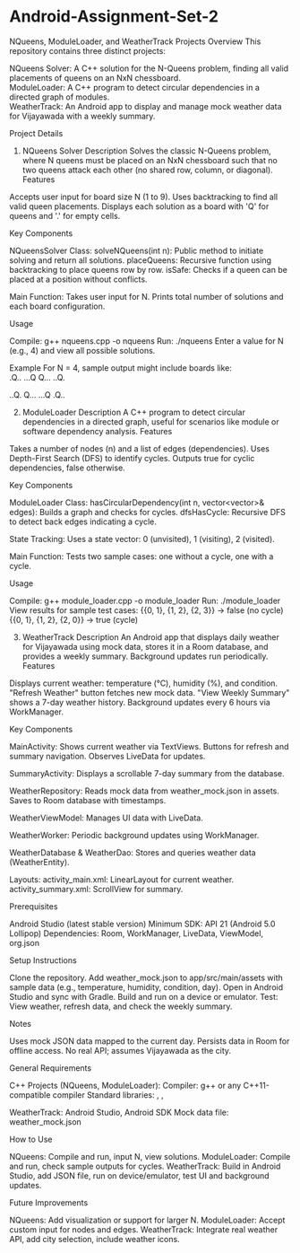 # Android-Assignment-Set-2
NQueens, ModuleLoader, and WeatherTrack Projects
Overview
This repository contains three distinct projects:  

NQueens Solver: A C++ solution for the N-Queens problem, finding all valid placements of queens on an NxN chessboard.  
ModuleLoader: A C++ program to detect circular dependencies in a directed graph of modules.  
WeatherTrack: An Android app to display and manage mock weather data for Vijayawada with a weekly summary.

Project Details
1. NQueens Solver
Description
Solves the classic N-Queens problem, where N queens must be placed on an NxN chessboard such that no two queens attack each other (no shared row, column, or diagonal).
Features

Accepts user input for board size N (1 to 9).
Uses backtracking to find all valid queen placements.
Displays each solution as a board with 'Q' for queens and '.' for empty cells.

Key Components

NQueensSolver Class:
solveNQueens(int n): Public method to initiate solving and return all solutions.
placeQueens: Recursive function using backtracking to place queens row by row.
isSafe: Checks if a queen can be placed at a position without conflicts.


Main Function:
Takes user input for N.
Prints total number of solutions and each board configuration.



Usage

Compile: g++ nqueens.cpp -o nqueens
Run: ./nqueens
Enter a value for N (e.g., 4) and view all possible solutions.

Example
For N = 4, sample output might include boards like:  
.Q..
...Q
Q...
..Q.

..Q.
Q...
...Q
.Q..

2. ModuleLoader
Description
A C++ program to detect circular dependencies in a directed graph, useful for scenarios like module or software dependency analysis.
Features

Takes a number of nodes (n) and a list of edges (dependencies).
Uses Depth-First Search (DFS) to identify cycles.
Outputs true for cyclic dependencies, false otherwise.

Key Components

ModuleLoader Class:
hasCircularDependency(int n, vector<vector<int>>& edges): Builds a graph and checks for cycles.
dfsHasCycle: Recursive DFS to detect back edges indicating a cycle.


State Tracking:
Uses a state vector: 0 (unvisited), 1 (visiting), 2 (visited).


Main Function:
Tests two sample cases: one without a cycle, one with a cycle.



Usage

Compile: g++ module_loader.cpp -o module_loader
Run: ./module_loader
View results for sample test cases:
{{0, 1}, {1, 2}, {2, 3}} → false (no cycle)
{{0, 1}, {1, 2}, {2, 0}} → true (cycle)



3. WeatherTrack
Description
An Android app that displays daily weather for Vijayawada using mock data, stores it in a Room database, and provides a weekly summary. Background updates run periodically.
Features

Displays current weather: temperature (°C), humidity (%), and condition.
"Refresh Weather" button fetches new mock data.
"View Weekly Summary" shows a 7-day weather history.
Background updates every 6 hours via WorkManager.

Key Components

MainActivity:
Shows current weather via TextViews.
Buttons for refresh and summary navigation.
Observes LiveData for updates.


SummaryActivity:
Displays a scrollable 7-day summary from the database.


WeatherRepository:
Reads mock data from weather_mock.json in assets.
Saves to Room database with timestamps.


WeatherViewModel:
Manages UI data with LiveData.


WeatherWorker:
Periodic background updates using WorkManager.


WeatherDatabase & WeatherDao:
Stores and queries weather data (WeatherEntity).


Layouts:
activity_main.xml: LinearLayout for current weather.
activity_summary.xml: ScrollView for summary.



Prerequisites

Android Studio (latest stable version)
Minimum SDK: API 21 (Android 5.0 Lollipop)
Dependencies: Room, WorkManager, LiveData, ViewModel, org.json

Setup Instructions

Clone the repository.
Add weather_mock.json to app/src/main/assets with sample data (e.g., temperature, humidity, condition, day).
Open in Android Studio and sync with Gradle.
Build and run on a device or emulator.
Test: View weather, refresh data, and check the weekly summary.

Notes

Uses mock JSON data mapped to the current day.
Persists data in Room for offline access.
No real API; assumes Vijayawada as the city.

General Requirements

C++ Projects (NQueens, ModuleLoader):
Compiler: g++ or any C++11-compatible compiler
Standard libraries: <iostream>, <vector>, <string>


WeatherTrack:
Android Studio, Android SDK
Mock data file: weather_mock.json



How to Use

NQueens: Compile and run, input N, view solutions.
ModuleLoader: Compile and run, check sample outputs for cycles.
WeatherTrack: Build in Android Studio, add JSON file, run on device/emulator, test UI and background updates.

Future Improvements

NQueens: Add visualization or support for larger N.
ModuleLoader: Accept custom input for nodes and edges.
WeatherTrack: Integrate real weather API, add city selection, include weather icons.


